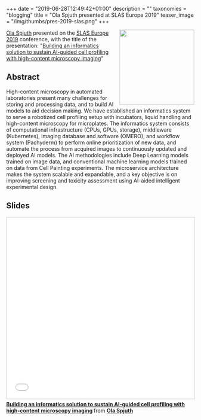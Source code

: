 +++
date = "2019-06-28T12:49:42+01:00"
description = ""
taxonomies = "blogging"
title = "Ola Spjuth presented at SLAS Europe 2019"
teaser_image = "/img/thumbs/pres-2019-slas.png"
+++

<img width=200 align="right" src="/img/thumbs/pres-2019-slas.png">


[Ola Spjuth](https://pharmb.io/people/olas/) presented on the [SLAS Europe 2019](https://slaseurope2019.org) conference,
with the title of the presentation: "[Building an informatics solution to sustain AI-guided cell profiling with high-content microscopy imaging](https://pharmb.io/presentation/2019-building-an-informatics-solution-to-sustain-ai-guided-cell-profiling-with-high-content-microscopy-imaging/)"

## Abstract
High-content microscopy in automated laboratories present many challenges for storing and processing data, and to build AI models to aid decision making. We have established an informatics system to serve a robotized cell profiling setup with incubators, liquid handling and high-content microscopy for microplates. The informatics system consists of computational infrastructure (CPUs, GPUs, storage), middleware (Kubernetes), imaging database and software (OMERO), and workflow system (Pachyderm) to perform online prioritization of new data, and automate the process from acquired images to continuously updated and deployed AI models. The AI methodologies include Deep Learning models trained on image data, and conventional machine learning models trained on data from Cell Painting experiments. The microservice architecture makes the system scalable and expandable, and a key objective is on improving screening and toxicity assessment using AI-aided intelligent experimental design.


## Slides

<iframe src="//www.slideshare.net/slideshow/embed_code/key/QXMw2qyseqs0P" width="595" height="485" frameborder="0" marginwidth="0" marginheight="0" scrolling="no" style="border:1px solid #CCC; border-width:1px; margin-bottom:5px; max-width: 100%;" allowfullscreen> </iframe> <div style="margin-bottom:5px"> <strong> <a href="//www.slideshare.net/ospjuth/building-an-informatics-solution-to-sustain-aiguided-cell-profiling-with-highcontent-microscopy-imaging" title="Building an informatics solution to sustain AI-guided cell profiling with high-content microscopy imaging" target="_blank">Building an informatics solution to sustain AI-guided cell profiling with high-content microscopy imaging</a> </strong> from <strong><a href="https://www.slideshare.net/ospjuth" target="_blank">Ola Spjuth</a></strong> </div>

